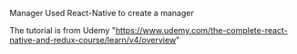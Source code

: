 Manager
Used React-Native to create a manager

The tutorial is from Udemy "https://www.udemy.com/the-complete-react-native-and-redux-course/learn/v4/overview"